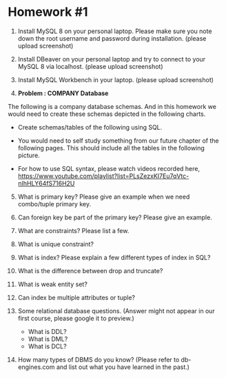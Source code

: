 # Homework #1

1. Install MySQL 8 on your personal laptop. Please make sure you note down the root username and password during installation. (please upload screenshot)
2. Install DBeaver on your personal laptop and try to connect to your MySQL 8 via localhost. (please upload screenshot)
3. Install MySQL Workbench in your laptop. (please upload screenshot)

4. **Problem : COMPANY Database**

The following is a company database schemas. And in this homework we would need to create these schemas depicted in the following charts.

[](https://kevinli-webbertech.github.io/blog/images/database/company_database.png)

* Create schemas/tables of the following using SQL.
* You would need to self study something from our future chapter of the following pages. This should include all the tables in the following picture.

* For how to use SQL syntax, please watch videos recorded here,
https://www.youtube.com/playlist?list=PLsZezxKI7Eu7qVtc-nIhHLY64fS716H2U

5. What is primary key? Please give an example when we need combo/tuple primary key.

6. Can foreign key be part of the primary key? Please give an example.

7. What are constraints? Please list a few.

8. What is unique constraint?

9. What is index? Please explain a few different types of index in SQL?

10. What is the difference between drop and truncate? 

11. What is weak entity set?

12. Can index be multiple attributes or tuple?

13. Some relational database questions. (Answer might not appear in our first course, please google it to preview.)
    * What is DDL?
    * What is DML?
    * What is DCL?

14. How many types of DBMS do you know? (Please refer to db-engines.com and list out what you have learned in the past.)


